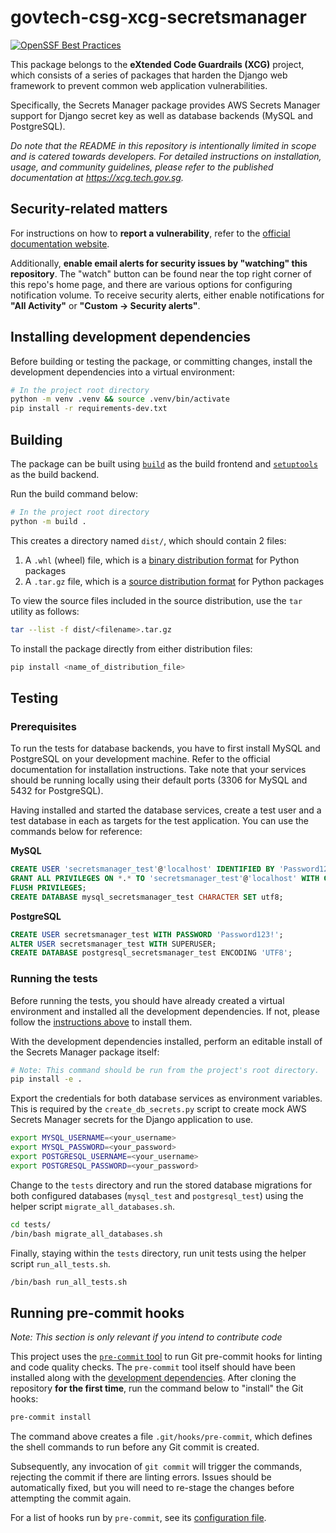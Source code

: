 # govtech-csg-xcg-secretsmanager

[![OpenSSF Best Practices](https://www.bestpractices.dev/projects/8489/badge)](https://www.bestpractices.dev/projects/8489)

This package belongs to the **eXtended Code Guardrails (XCG)** project, which consists of a series of packages that harden the Django web framework to prevent common web application vulnerabilities.

Specifically, the Secrets Manager package provides AWS Secrets Manager support for Django secret key as well as database backends (MySQL and PostgreSQL).

*Do note that the README in this repository is intentionally limited in scope and is catered towards developers. For detailed instructions on installation, usage, and community guidelines, please refer to the published documentation at https://xcg.tech.gov.sg.*

## Security-related matters

For instructions on how to **report a vulnerability**, refer to the [official documentation website](https://xcg.tech.gov.sg/community/vulnerabilities).

Additionally, **enable email alerts for security issues by "watching" this repository**. The "watch" button can be found near the top right corner of this repo's home page, and there are various options for configuring notification volume. To receive security alerts, either enable notifications for **"All Activity"** or **"Custom -> Security alerts"**.

## Installing development dependencies

Before building or testing the package, or committing changes, install the development dependencies into a virtual environment:

```sh
# In the project root directory
python -m venv .venv && source .venv/bin/activate
pip install -r requirements-dev.txt
```

## Building

The package can be built using [`build`](https://pypa-build.readthedocs.io/en/latest/) as the build frontend and [`setuptools`](https://setuptools.pypa.io/en/latest/) as the build backend.

Run the build command below:

```sh
# In the project root directory
python -m build .
```

This creates a directory named `dist/`, which should contain 2 files:

1. A `.whl` (wheel) file, which is a [binary distribution format](https://packaging.python.org/en/latest/specifications/binary-distribution-format/) for Python packages
2. A `.tar.gz` file, which is a [source distribution format](https://packaging.python.org/en/latest/specifications/source-distribution-format/) for Python packages

To view the source files included in the source distribution, use the `tar` utility as follows:

```sh
tar --list -f dist/<filename>.tar.gz
```

To install the package directly from either distribution files:

```sh
pip install <name_of_distribution_file>
```

## Testing

### Prerequisites

To run the tests for database backends, you have to first install MySQL and PostgreSQL on your development machine. Refer to the official documentation for installation instructions. Take note that your services should be running locally using their default ports (3306 for MySQL and 5432 for PostgreSQL).

Having installed and started the database services, create a test user and a test database in each as targets for the test application. You can use the commands below for reference:

**MySQL**
```sql
CREATE USER 'secretsmanager_test'@'localhost' IDENTIFIED BY 'Password123!';
GRANT ALL PRIVILEGES ON *.* TO 'secretsmanager_test'@'localhost' WITH GRANT OPTION;
FLUSH PRIVILEGES;
CREATE DATABASE mysql_secretsmanager_test CHARACTER SET utf8;
```

**PostgreSQL**
```sql
CREATE USER secretsmanager_test WITH PASSWORD 'Password123!';
ALTER USER secretsmanager_test WITH SUPERUSER;
CREATE DATABASE postgresql_secretsmanager_test ENCODING 'UTF8';
```

### Running the tests

Before running the tests, you should have already created a virtual environment and installed all the development dependencies. If not, please follow the [instructions above](#installing-development-dependencies) to install them.

With the development dependencies installed, perform an editable install of the Secrets Manager package itself:

```sh
# Note: This command should be run from the project's root directory.
pip install -e .
```

Export the credentials for both database services as environment variables. This is required by the `create_db_secrets.py` script to create mock AWS Secrets Manager secrets for the Django application to use.

```sh
export MYSQL_USERNAME=<your_username>
export MYSQL_PASSWORD=<your_password>
export POSTGRESQL_USERNAME=<your_username>
export POSTGRESQL_PASSWORD=<your_password>
```

Change to the `tests` directory and run the stored database migrations for both configured databases (`mysql_test` and `postgresql_test`) using the helper script `migrate_all_databases.sh`.

```sh
cd tests/
/bin/bash migrate_all_databases.sh
```

Finally, staying within the `tests` directory, run unit tests using the helper script `run_all_tests.sh`.

```sh
/bin/bash run_all_tests.sh
```

## Running pre-commit hooks

*Note: This section is only relevant if you intend to contribute code*

This project uses the [`pre-commit` tool](https://pre-commit.com) to run Git pre-commit hooks for linting and code quality checks. The `pre-commit` tool itself should have been installed along with the [development dependencies](#installing-development-dependencies). After cloning the repository **for the first time**, run the command below to "install" the Git hooks:

```sh
pre-commit install
```

The command above creates a file `.git/hooks/pre-commit`, which defines the shell commands to run before any Git commit is created.

Subsequently, any invocation of `git commit` will trigger the commands, rejecting the commit if there are linting errors. Issues should be automatically fixed, but you will need to re-stage the changes before attempting the commit again.

For a list of hooks run by `pre-commit`, see its [configuration file](.pre-commit-config.yaml).
